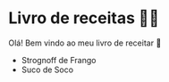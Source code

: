 # Livro de receitas :man_cook:

Olá! Bem vindo ao meu livro de receitar :wave:

- Strognoff de Frango
- Suco de Soco